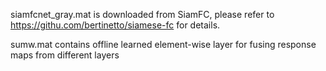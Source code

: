 siamfcnet_gray.mat is downloaded from SiamFC, please refer to https://githu.com/bertinetto/siamese-fc for details.

sumw.mat contains offline learned element-wise layer for fusing response maps from different layers


